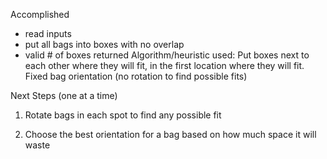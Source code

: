 Accomplished
- read inputs
- put all bags into boxes with no overlap
- valid # of boxes returned
Algorithm/heuristic used: Put boxes next to each other
where they will fit, in the first location where they will fit.
Fixed bag orientation (no rotation to find possible fits)

Next Steps (one at a time)
1. Rotate bags in each spot to find any possible fit

2. Choose the best orientation for a bag based on how much space it will waste
